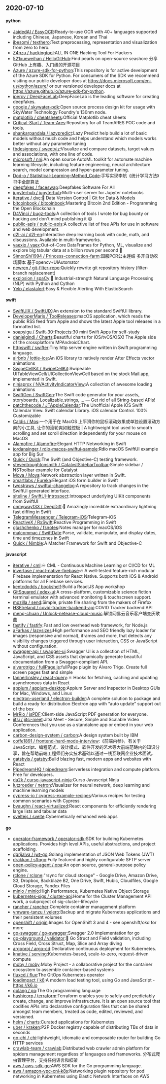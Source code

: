 ## 2020-07-10

#### python
* [JaidedAI / EasyOCR](https://github.com/JaidedAI/EasyOCR):Ready-to-use OCR with 40+ languages supported including Chinese, Japanese, Korean and Thai
* [jbesomi / texthero](https://github.com/jbesomi/texthero):Text preprocessing, representation and visualization from zero to hero.
* [Z4nzu / hackingtool](https://github.com/Z4nzu/hackingtool):ALL IN ONE Hacking Tool For Hackers
* [521xueweihan / HelloGitHub](https://github.com/521xueweihan/HelloGitHub):Find pearls on open-source seashore 分享 GitHub 上有趣、入门级的开源项目
* [Azure / azure-sdk-for-python](https://github.com/Azure/azure-sdk-for-python):This repository is for active development of the Azure SDK for Python. For consumers of the SDK we recommend visiting our public developer docs at https://docs.microsoft.com/en-us/python/azure/ or our versioned developer docs at https://azure.github.io/azure-sdk-for-python.
* [iperov / DeepFaceLab](https://github.com/iperov/DeepFaceLab):DeepFaceLab is the leading software for creating deepfakes.
* [google / skywater-pdk](https://github.com/google/skywater-pdk):Open source process design kit for usage with SkyWater Technology Foundry's 130nm node.
* [matplotlib / cheatsheets](https://github.com/matplotlib/cheatsheets):Official Matplotlib cheat sheets
* [Critical-Start / Team-Ares](https://github.com/Critical-Start/Team-Ares):Repository for all TeamARES POC code and tools.
* [shankarpandala / lazypredict](https://github.com/shankarpandala/lazypredict):Lazy Predict help build a lot of basic models without much code and helps understand which models works better without any parameter tuning
* [fbdesignpro / sweetviz](https://github.com/fbdesignpro/sweetviz):Visualize and compare datasets, target values and associations, with one line of code.
* [microsoft / nni](https://github.com/microsoft/nni):An open source AutoML toolkit for automate machine learning lifecycle, including feature engineering, neural architecture search, model compression and hyper-parameter tuning.
* [Dod-o / Statistical-Learning-Method_Code](https://github.com/Dod-o/Statistical-Learning-Method_Code):手写实现李航《统计学习方法》书中全部算法
* [deepfakes / faceswap](https://github.com/deepfakes/faceswap):Deepfakes Software For All
* [jupyterhub / jupyterhub](https://github.com/jupyterhub/jupyterhub):Multi-user server for Jupyter notebooks
* [iterative / dvc](https://github.com/iterative/dvc):🦉
Data Version Control | Git for Data & Models
* [bitcoinbook / bitcoinbook](https://github.com/bitcoinbook/bitcoinbook):Mastering Bitcoin 2nd Edition - Programming the Open Blockchain
* [D4Vinci / bugz-tools](https://github.com/D4Vinci/bugz-tools):A collection of tools I wrote for bug bounty or hacking and don't mind publishing it
😄
* [public-apis / public-apis](https://github.com/public-apis/public-apis):A collective list of free APIs for use in software and web development.
* [d2l-ai / d2l-en](https://github.com/d2l-ai/d2l-en):Interactive deep learning book with code, math, and discussions. Available in multi-frameworks.
* [vaexio / vaex](https://github.com/vaexio/vaex):Out-of-Core DataFrames for Python, ML, visualize and explore big tabular data at a billion rows per second
🚀
* [SimonShi1994 / Princess-connection-farm](https://github.com/SimonShi1994/Princess-connection-farm):国服PCR公主连结 多开自动农场脚本 基于opencv+UIAutomator
* [newren / git-filter-repo](https://github.com/newren/git-filter-repo):Quickly rewrite git repository history (filter-branch replacement)
* [explosion / spaCy](https://github.com/explosion/spaCy):💫
Industrial-strength Natural Language Processing (NLP) with Python and Cython
* [Yelp / elastalert](https://github.com/Yelp/elastalert):Easy & Flexible Alerting With ElasticSearch

#### swift
* [SwiftUIX / SwiftUIX](https://github.com/SwiftUIX/SwiftUIX):An extension to the standard SwiftUI library.
* [DeveloperMaris / ToolReleases](https://github.com/DeveloperMaris/ToolReleases):macOS application, which reads the public RSS feed from Apple and shows the latest Apple tool releases in a formatted list.
* [soapyigu / Swift-30-Projects](https://github.com/soapyigu/Swift-30-Projects):30 mini Swift Apps for self-study
* [danielgindi / Charts](https://github.com/danielgindi/Charts):Beautiful charts for iOS/tvOS/OSX! The Apple side of the crossplatform MPAndroidChart.
* [httpswift / swifter](https://github.com/httpswift/swifter):Tiny http server engine written in Swift programming language.
* [airbnb / lottie-ios](https://github.com/airbnb/lottie-ios):An iOS library to natively render After Effects vector animations
* [SwipeCellKit / SwipeCellKit](https://github.com/SwipeCellKit/SwipeCellKit):Swipeable UITableViewCell/UICollectionViewCell based on the stock Mail.app, implemented in Swift.
* [ninjaprox / NVActivityIndicatorView](https://github.com/ninjaprox/NVActivityIndicatorView):A collection of awesome loading animations
* [SwiftGen / SwiftGen](https://github.com/SwiftGen/SwiftGen):The Swift code generator for your assets, storyboards, Localizable.strings, … — Get rid of all String-based APIs!
* [patchthecode / JTAppleCalendar](https://github.com/patchthecode/JTAppleCalendar):The Unofficial Apple iOS Swift Calendar View. Swift calendar Library. iOS calendar Control. 100% Customizable
* [Caldis / Mos](https://github.com/Caldis/Mos):一个用于在 MacOS 上平滑你的鼠标滚动效果或单独设置滚动方向的小工具, 让你的滚轮爽如触控板 | A lightweight tool used to smooth scrolling and set scroll direction independently for your mouse on MacOS
* [Alamofire / Alamofire](https://github.com/Alamofire/Alamofire):Elegant HTTP Networking in Swift
* [jordansinger / rdio-macos-swiftui-sample](https://github.com/jordansinger/rdio-macos-swiftui-sample):Rdio macOS SwiftUI example app for Big Sur
* [Quick / Quick](https://github.com/Quick/Quick):The Swift (and Objective-C) testing framework.
* [steventroughtonsmith / CatalystSidebarToolbar](https://github.com/steventroughtonsmith/CatalystSidebarToolbar):Simple sidebar / NSToolbar example for Catalyst
* [Moya / Moya](https://github.com/Moya/Moya):Network abstraction layer written in Swift.
* [xmartlabs / Eureka](https://github.com/xmartlabs/Eureka):Elegant iOS form builder in Swift
* [twostraws / swiftui-changelog](https://github.com/twostraws/swiftui-changelog):A repository to track changes in the SwiftUI generated interface.
* [siteline / SwiftUI-Introspect](https://github.com/siteline/SwiftUI-Introspect):Introspect underlying UIKit components from SwiftUI
* [onmyway133 / DeepDiff](https://github.com/onmyway133/DeepDiff):🦀
Amazingly incredible extraordinary lightning fast diffing in Swift
* [TelegramMessenger / Telegram-iOS](https://github.com/TelegramMessenger/Telegram-iOS):Telegram-iOS
* [ReactiveX / RxSwift](https://github.com/ReactiveX/RxSwift):Reactive Programming in Swift
* [glushchenko / fsnotes](https://github.com/glushchenko/fsnotes):Notes manager for macOS/iOS
* [malcommac / SwiftDate](https://github.com/malcommac/SwiftDate):Parse, validate, manipulate, and display dates, time and timezones in Swift
* [Quick / Nimble](https://github.com/Quick/Nimble):A Matcher Framework for Swift and Objective-C

#### javascript
* [iterative / cml](https://github.com/iterative/cml):♾️
CML - Continuous Machine Learning or CI/CD for ML
* [invertase / react-native-firebase](https://github.com/invertase/react-native-firebase):🔥
A well-tested feature-rich modular Firebase implementation for React Native. Supports both iOS & Android platforms for all Firebase services.
* [kentcdodds / bookshelf](https://github.com/kentcdodds/bookshelf):Build a ReactJS App workshop
* [GitSquared / edex-ui](https://github.com/GitSquared/edex-ui):A cross-platform, customizable science fiction terminal emulator with advanced monitoring & touchscreen support.
* [mozilla / send](https://github.com/mozilla/send):Simple, private file sharing from the makers of Firefox
* [HSEIreland / covid-tracker-backend-api](https://github.com/HSEIreland/covid-tracker-backend-api):COVID Tracker backend API
* [meng-chuan / Unlock-netease-cloud-music](https://github.com/meng-chuan/Unlock-netease-cloud-music):解锁网易云音乐客户端变灰歌曲
* [fastify / fastify](https://github.com/fastify/fastify):Fast and low overhead web framework, for Node.js
* [aFarkas / lazysizes](https://github.com/aFarkas/lazysizes):High performance and SEO friendly lazy loader for images (responsive and normal), iframes and more, that detects any visibility changes triggered through user interaction, CSS or JavaScript without configuration.
* [swagger-api / swagger-ui](https://github.com/swagger-api/swagger-ui):Swagger UI is a collection of HTML, JavaScript, and CSS assets that dynamically generate beautiful documentation from a Swagger-compliant API.
* [alvarotrigo / fullPage.js](https://github.com/alvarotrigo/fullPage.js):fullPage plugin by Alvaro Trigo. Create full screen pages fast and simple
* [tannerlinsley / react-query](https://github.com/tannerlinsley/react-query):⚛️
Hooks for fetching, caching and updating asynchronous data in React
* [appium / appium-desktop](https://github.com/appium/appium-desktop):Appium Server and Inspector in Desktop GUIs for Mac, Windows, and Linux
* [electron-userland / electron-builder](https://github.com/electron-userland/electron-builder):A complete solution to package and build a ready for distribution Electron app with “auto update” support out of the box
* [MrRio / jsPDF](https://github.com/MrRio/jsPDF):Client-side JavaScript PDF generation for everyone.
* [jitsi / jitsi-meet](https://github.com/jitsi/jitsi-meet):Jitsi Meet - Secure, Simple and Scalable Video Conferences that you use as a standalone app or embed in your web application.
* [carbon-design-system / carbon](https://github.com/carbon-design-system/carbon):A design system built by IBM
* [coffe1891 / frontend-hard-mode-interview](https://github.com/coffe1891/frontend-hard-mode-interview):《前端内参》，有关于JavaScript、编程范式、设计模式、软件开发的艺术等大前端范畴内的知识分享，旨在帮助前端工程师们夯实技术基础以通过一线互联网企业技术面试。
* [gatsbyjs / gatsby](https://github.com/gatsbyjs/gatsby):Build blazing fast, modern apps and websites with React
* [PipedreamHQ / pipedream](https://github.com/PipedreamHQ/pipedream):Serverless integration and compute platform. Free for developers.
* [da2k / curso-javascript-ninja](https://github.com/da2k/curso-javascript-ninja):Curso Javascript Ninja
* [lutzroeder / netron](https://github.com/lutzroeder/netron):Visualizer for neural network, deep learning and machine learning models
* [cypress-io / cypress-example-recipes](https://github.com/cypress-io/cypress-example-recipes):Various recipes for testing common scenarios with Cypress
* [bvaughn / react-virtualized](https://github.com/bvaughn/react-virtualized):React components for efficiently rendering large lists and tabular data
* [sveltejs / svelte](https://github.com/sveltejs/svelte):Cybernetically enhanced web apps

#### go
* [operator-framework / operator-sdk](https://github.com/operator-framework/operator-sdk):SDK for building Kubernetes applications. Provides high level APIs, useful abstractions, and project scaffolding.
* [dgrijalva / jwt-go](https://github.com/dgrijalva/jwt-go):Golang implementation of JSON Web Tokens (JWT)
* [drakkan / sftpgo](https://github.com/drakkan/sftpgo):Fully featured and highly configurable SFTP server
* [open-policy-agent / opa](https://github.com/open-policy-agent/opa):An open source, general-purpose policy engine.
* [rclone / rclone](https://github.com/rclone/rclone):"rsync for cloud storage" - Google Drive, Amazon Drive, S3, Dropbox, Backblaze B2, One Drive, Swift, Hubic, Cloudfiles, Google Cloud Storage, Yandex Files
* [minio / minio](https://github.com/minio/minio):High Performance, Kubernetes Native Object Storage
* [kubernetes-sigs / cluster-api](https://github.com/kubernetes-sigs/cluster-api):Home for the Cluster Management API work, a subproject of sig-cluster-lifecycle
* [rancher / rancher](https://github.com/rancher/rancher):Complete container management platform
* [vmware-tanzu / velero](https://github.com/vmware-tanzu/velero):Backup and migrate Kubernetes applications and their persistent volumes
* [openshift / origin](https://github.com/openshift/origin):Images for OpenShift 3 and 4 - see openshift/okd for more
* [go-swagger / go-swagger](https://github.com/go-swagger/go-swagger):Swagger 2.0 implementation for go
* [go-playground / validator](https://github.com/go-playground/validator):💯
Go Struct and Field validation, including Cross Field, Cross Struct, Map, Slice and Array diving
* [argoproj / argo-cd](https://github.com/argoproj/argo-cd):Declarative continuous deployment for Kubernetes.
* [knative / serving](https://github.com/knative/serving):Kubernetes-based, scale-to-zero, request-driven compute
* [moby / moby](https://github.com/moby/moby):Moby Project - a collaborative project for the container ecosystem to assemble container-based systems
* [fluxcd / flux](https://github.com/fluxcd/flux):The GitOps Kubernetes operator
* [loadimpact / k6](https://github.com/loadimpact/k6):A modern load testing tool, using Go and JavaScript - https://k6.io
* [golang / go](https://github.com/golang/go):The Go programming language
* [hashicorp / terraform](https://github.com/hashicorp/terraform):Terraform enables you to safely and predictably create, change, and improve infrastructure. It is an open source tool that codifies APIs into declarative configuration files that can be shared amongst team members, treated as code, edited, reviewed, and versioned.
* [helm / charts](https://github.com/helm/charts):Curated applications for Kubernetes
* [uber / kraken](https://github.com/uber/kraken):P2P Docker registry capable of distributing TBs of data in seconds
* [go-chi / chi](https://github.com/go-chi/chi):lightweight, idiomatic and composable router for building Go HTTP services
* [crawlab-team / crawlab](https://github.com/crawlab-team/crawlab):Distributed web crawler admin platform for spiders management regardless of languages and frameworks. 分布式爬虫管理平台，支持任何语言和框架
* [aws / aws-sdk-go](https://github.com/aws/aws-sdk-go):AWS SDK for the Go programming language.
* [aws / amazon-vpc-cni-k8s](https://github.com/aws/amazon-vpc-cni-k8s):Networking plugin repository for pod networking in Kubernetes using Elastic Network Interfaces on AWS
